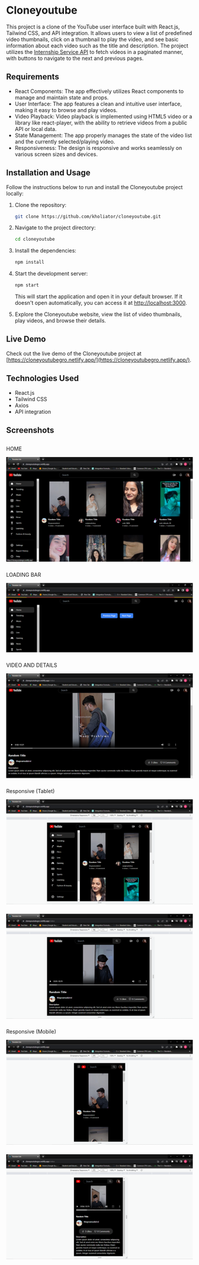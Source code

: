 # Cloneyoutube

This project is a clone of the YouTube user interface built with React.js, Tailwind CSS, and API integration. It allows users to view a list of predefined video thumbnails, click on a thumbnail to play the video, and see basic information about each video such as the title and description. The project utilizes the [Internship Service API](https://internship-service.onrender.com/videos?page=2) to fetch videos in a paginated manner, with buttons to navigate to the next and previous pages.

## Requirements

- React Components: The app effectively utilizes React components to manage and maintain state and props.
- User Interface: The app features a clean and intuitive user interface, making it easy to browse and play videos.
- Video Playback: Video playback is implemented using HTML5 video or a library like react-player, with the ability to retrieve videos from a public API or local data.
- State Management: The app properly manages the state of the video list and the currently selected/playing video.
- Responsiveness: The design is responsive and works seamlessly on various screen sizes and devices.

## Installation and Usage

Follow the instructions below to run and install the Cloneyoutube project locally:

1. Clone the repository:

   ```bash
   git clone https://github.com/kholiator/cloneyoutube.git
   ```

2. Navigate to the project directory:

   ```bash
   cd cloneyoutube
   ```

3. Install the dependencies:

   ```bash
   npm install
   ```

4. Start the development server:

   ```bash
   npm start
   ```

   This will start the application and open it in your default browser. If it doesn't open automatically, you can access it at [http://localhost:3000](http://localhost:3000).

5. Explore the Cloneyoutube website, view the list of video thumbnails, play videos, and browse their details.

## Live Demo

Check out the live demo of the Cloneyoutube project at [https://cloneyoutubegro.netlify.app/](https://cloneyoutubegro.netlify.app/).

## Technologies Used

- React.js
- Tailwind CSS
- Axios
- API integration

## Screenshots
## 
HOME

![Home](https://github.com/kholiator/Cloneyoutube/blob/master/Screenshots/2023-05-30%20(7).png?raw=true)

### 
LOADING BAR

![Loading Bar](https://github.com/kholiator/Cloneyoutube/blob/master/Screenshots/2023-05-30%20(5)-2.png?raw=true)
### 
VIDEO AND DETAILS

![App Screenshot](https://github.com/kholiator/Cloneyoutube/blob/master/Screenshots/2023-05-30%20(9).png?raw=true)
### 
Responsive (Tablet)

![Responsive (Tablet)](https://github.com/kholiator/Cloneyoutube/blob/master/Screenshots/2023-05-30%20(12).png?raw=true)
### 
![Responsive (Tablet)](https://github.com/kholiator/Cloneyoutube/blob/master/Screenshots/2023-05-30%20(13).png?raw=true)
### 
Responsive (Mobile)

![Responsive (Mobile)](https://github.com/kholiator/Cloneyoutube/blob/master/Screenshots/2023-05-30%20(10).png?raw=true)
### 
![Responsive (Mobile)](https://github.com/kholiator/Cloneyoutube/blob/master/Screenshots/2023-05-30%20(11).png?raw=true)







